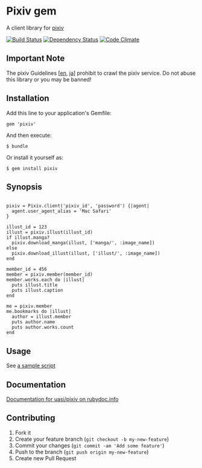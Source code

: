 # Pixiv gem

A client library for [pixiv](http://www.pixiv.net/)

[![Build Status](https://secure.travis-ci.org/uasi/pixiv.png?branch=master)][travis]
[![Dependency Status](https://gemnasium.com/uasi/pixiv.png?travis)][gemnasium]
[![Code Climate](https://codeclimate.com/badge.png)][codeclimate]

[travis]: http://travis-ci.org/uasi/pixiv
[gemnasium]: https://gemnasium.com/uasi/pixiv
[codeclimate]: https://codeclimate.com/github/uasi/pixiv

## Important Note

The pixiv Guidelines [[en][Guidelines.en], [ja][Guidelines.ja]] prohibit to
crawl the pixiv service. Do not abuse this library or you may be banned!

[Guidelines.en]: http://www.pixiv.net/guideline.php?lang=en
[Guidelines.ja]: http://www.pixiv.net/guideline.php?lang=ja

## Installation

Add this line to your application's Gemfile:

    gem 'pixiv'

And then execute:

    $ bundle

Or install it yourself as:

    $ gem install pixiv

## Synopsis

```

pixiv = Pixiv.client('pixiv_id', 'password') {|agent|
  agent.user_agent_alias = 'Mac Safari'
}

illust_id = 123
illust = pixiv.illust(illust_id)
if illust.manga?
  pixiv.download_manga(illust, ['manga/', :image_name])
else
  pixiv.download_illust(illust, ['illust/', :image_name])
end

member_id = 456
member = pixiv.member(member_id)
member.works.each do |illust|
  puts illust.title
  puts illust.caption
end

me = pixiv.member
me.bookmarks do |illust|
  author = illust.member
  puts author.name
  puts author.works.count
end

```

## Usage

See [a sample script](https://gist.github.com/4362297)

## Documentation

[Documentation for uasi/pixiv on rubydoc.info](http://rubydoc.info/github/uasi/pixiv/master/frames)

## Contributing

1. Fork it
2. Create your feature branch (`git checkout -b my-new-feature`)
3. Commit your changes (`git commit -am 'Add some feature'`)
4. Push to the branch (`git push origin my-new-feature`)
5. Create new Pull Request
